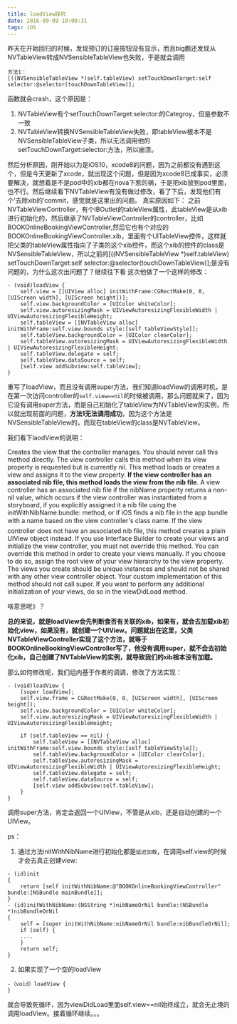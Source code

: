 ```yaml
---
title: loadView踩坑
date: 2016-09-09 10:00:31
tags: iOS
---
```


昨天在开始回归的时候，发现预订的订座按钮没有显示，而且big鹏还发现从NVTableView转成NVSensibleTableView也失败，于是就会调用

	方法1：
	[((NVSensibleTableView *)self.tableView) setTouchDownTarget:self selector:@selector(touchDownTableView)];
函数就会crash，这个原因是：

1. NVTableView有个setTouchDownTarget:selector:的Categroy，但是参数不一致
2. NVTableView转换NVSensibleTableView失败，即tableView根本不是NVSensibleTableView子类，所以无法调用他的setTouchDownTarget:selector:方法，所以崩溃。

<!--more-->

然后分析原因，刚开始以为是iOS10，xcode8的问题，因为之前都没有遇到这个，但是今天更新了xcode，就出现这个问题，但是因为xcode8已成事实，必须要解决，就想着是不是pod中的xib都在nova下惹的祸，于是把xib放到pod里面，也不行。然后继续看下NVTableView有没有做过修改，看了下后，发现他们有个’去除xib的‘commit，感觉就是这里出的问题。
真实原因如下：
之前NVTableViewController，有个IBOutlet的tableView属性，此tableView是从xib进行初始化的，然后继承了NVTableViewController的controller，比如BOOKOnlineBookingViewController,然后它也有个对应的BOOKOnlineBookingViewController.xib，里面有个UITableView控件，这样就把父类的tableView属性指向了子类的这个xib控件，而这个xib的控件的class是NVSensibleTableView，所以之前的[((NVSensibleTableView *)self.tableView) setTouchDownTarget:self selector:@selector(touchDownTableView)];是没有问题的，为什么这次出问题了？继续往下看
这次他做了一个这样的修改：

```
- (void)loadView {
    self.view = [[UIView alloc] initWithFrame:CGRectMake(0, 0, [UIScreen width], [UIScreen height])];
    self.view.backgroundColor = [UIColor whiteColor];
    self.view.autoresizingMask = UIViewAutoresizingFlexibleWidth | UIViewAutoresizingFlexibleHeight;
    self.tableView = [[NVTableView alloc] initWithFrame:self.view.bounds style:[self tableViewStyle]];
    self.tableView.backgroundColor = [UIColor clearColor];
    self.tableView.autoresizingMask = UIViewAutoresizingFlexibleWidth | UIViewAutoresizingFlexibleHeight;
    self.tableView.delegate = self;
    self.tableView.dataSource = self;
    [self.view addSubview:self.tableView];
}
```
重写了loadView，而且没有调用super方法，我们知道loadView的调用时机，是在第一次访问controller的`self.view==nil`的时候被调用，那么问题就来了，因为它没有调用super方法，而是自己初始化了tableView为NVTableView的实例，所以就出现前面的问题，**方法1无法调用成功**，因为这个方法是NVSensibleTableView的，而现在tableView的class是NVTableView。

我们看下laodView的说明：

>
Creates the view that the controller manages.
You should never call this method directly. The view controller calls this method when its view property is requested but is currently nil. This method loads or creates a view and assigns it to the view property.
**If the view controller has an associated nib file, this method loads the view from the nib file**. A view controller has an associated nib file if the nibName property returns a non-nil value, which occurs if the view controller was instantiated from a storyboard, if you explicitly assigned it a nib file using the initWithNibName:bundle: method, or if iOS finds a nib file in the app bundle with a name based on the view controller's class name. If the view controller does not have an associated nib file, this method creates a plain UIView object instead.
If you use Interface Builder to create your views and initialize the view controller, you must not override this method.
You can override this method in order to create your views manually. If you choose to do so, assign the root view of your view hierarchy to the view property. The views you create should be unique instances and should not be shared with any other view controller object. Your custom implementation of this method should not call super.
If you want to perform any additional initialization of your views, do so in the viewDidLoad method.
>

啥意思呢》？

**总的来说，就是loadView会先判断食否有关联的xib，如果有，就会去加载xib初始化view，如果没有，就创建一个UIView。问题就出在这里，父类NVTableViewController实现了这个方法，就等于BOOKOnlineBookingViewController写了，他没有调用super，就不会去初始化xib，自己创建了NVTableView的实例，就导致我们的xib根本没有加载。**

那么如何修改呢，我们组内基于作者的调调，修改了方法实现：

```
- (void)loadView {
    [super loadView];
    self.view.frame = CGRectMake(0, 0, [UIScreen width], [UIScreen height]);
	self.view.backgroundColor = [UIColor whiteColor];
    self.view.autoresizingMask = UIViewAutoresizingFlexibleWidth | UIViewAutoresizingFlexibleHeight;
    
    if (self.tableView == nil) {
        self.tableView = [[NVTableView alloc] initWithFrame:self.view.bounds style:[self tableViewStyle]];
        self.tableView.backgroundColor = [UIColor clearColor];
        self.tableView.autoresizingMask = UIViewAutoresizingFlexibleWidth | UIViewAutoresizingFlexibleHeight;
        self.tableView.delegate = self;
        self.tableView.dataSource = self;
        [self.view addSubview:self.tableView];
    }
}
```
调用super方法，肯定会返回一个UIView，不管是从xib，还是自动创建的一个UIView。

ps：

1. 通过方法initWithNibName进行初始化都是`延迟加载`，在调用self.view的时候才会去真正创建view:

```
- (id)init
{
    return [self initWithNibName:@"BOOKOnlineBookingViewController" bundle:[NSBundle mainBundle]];
}
- (id)initWithNibName:(NSString *)nibNameOrNil bundle:(NSBundle *)nibBundleOrNil
{
    self = [super initWithNibName:nibNameOrNil bundle:nibBundleOrNil];
    if (self) {
    ....
    }
    return self;
}
```

2. 如果实现了一个空的loadView

```
-（void）loadView {
}
```
就会导致死循环，因为viewDidLoad里面self.view==nil始终成立，就会无止境的调用loadView。接着循环继续。。。